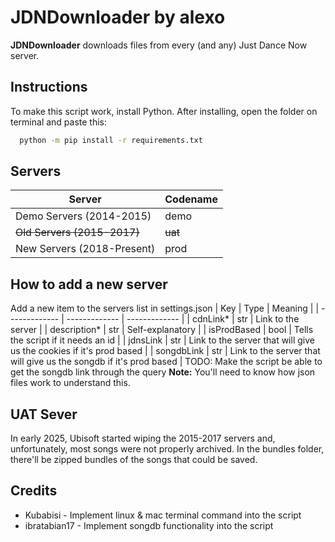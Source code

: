 # JDNDownloader by alexo
**JDNDownloader** downloads files from every (and any) Just Dance Now server.
## Instructions
To make this script work, install Python. After installing, open the folder on terminal and paste this:
```bash
  python -m pip install -r requirements.txt
```
## Servers
| Server | Codename |
| ------------- | ------------- |
| Demo Servers (2014-2015) | demo  |
| ~~Old Servers (2015-2017)~~ | ~~uat~~ |
| New Servers (2018-Present) | prod |

## How to add a new server
Add a new item to the servers list in settings.json
| Key | Type | Meaning |
| ------------- | ------------- | ------------- |
| cdnLink* | str | Link to the server |
| description* | str | Self-explanatory |
| isProdBased | bool | Tells the script if it needs an id |
| jdnsLink | str | Link to the server that will give us the cookies if it's prod based |
| songdbLink | str | Link to the server that will give us the songdb if it's prod based |
TODO: Make the script be able to get the songdb link through the query
**Note:** You'll need to know how json files work to understand this.

## UAT Sever
In early 2025, Ubisoft started wiping the 2015-2017 servers and, unfortunately, most songs were not properly archived. In the bundles folder, there'll be zipped bundles of the songs that could be saved.

## Credits
- Kubabisi - Implement linux & mac terminal command into the script
- ibratabian17 - Implement songdb functionality into the script